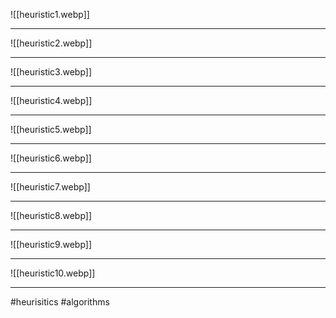 
![[heuristic1.webp]]
***
![[heuristic2.webp]]
***
![[heuristic3.webp]]
***
![[heuristic4.webp]]
***
![[heuristic5.webp]]
***
![[heuristic6.webp]]
***
![[heuristic7.webp]]
***
![[heuristic8.webp]]
***
![[heuristic9.webp]]
***
![[heuristic10.webp]]
***





#heurisitics
#algorithms 